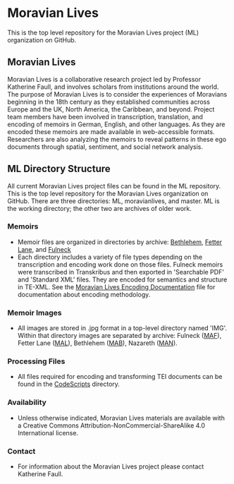 # Moravian Lives
This is the top level repository for the Moravian Lives project (ML) organization on GitHub. 

## Moravian Lives
Moravian Lives is a collaborative research project led by Professor Katherine Faull, and involves scholars from institutions around the world. The purpose of Moravian Lives is to consider the experiences of Moravians beginning in the 18th century as they established communities across Europe and the UK, North America, the Caribbean, and beyond. Project team members have been involved in transcription, translation, and encoding of memoirs in German, English, and other languages. As they are encoded these memoirs are made available in web-accessible formats. Researchers are also analyzing the memoirs to reveal patterns in these ego documents through spatial, sentiment, and social network analysis.

## ML Directory Structure
All current Moravian Lives project files can be found in the ML repository. 
This is the top level repository for the Moravian Lives organization on GitHub. There are three directories: ML, moravianlives, and master. ML is the working directory; the other two are archives of older work.

### Memoirs
* Memoir files are organized in directories by archive: [Bethlehem](https://github.com/moravianlives/ML/tree/master/Bethlehem), [Fetter Lane](https://github.com/moravianlives/ML/tree/master/FetterLane), and [Fulneck](https://github.com/moravianlives/ML/tree/master/Fulneck)
* Each directory includes a variety of file types depending on the transcription and encoding work done on those files. Fulneck memoirs were transcribed in Transkribus and then exported in 'Searchable PDF' and 'Standard XML' files. They are encoded for semantics and structure in TE-XML. See the [Moravian Lives Encoding Documentation](/blob/master/MLdocumentation.md) file for documentation about encoding methodology. 

### Memoir Images
* All images are stored in .jpg format in a top-level directory named 'IMG'. Within that directory images are separated by archive: Fulneck ([MAF](https://github.com/moravianlives/ML/tree/master/IMG/MAF)), Fetter Lane ([MAL](https://github.com/moravianlives/ML/tree/master/IMG/MAL)), Bethlehem ([MAB](https://github.com/moravianlives/ML/tree/master/IMG/MAB)), Nazareth ([MAN](https://github.com/moravianlives/ML/tree/master/IMG/MAN)).

### Processing Files
* All files required for encoding and transforming TEI documents can be found in the [CodeScripts](https://github.com/moravianlives/ML/tree/master/CodeScripts) directory.

### Availability
* Unless otherwise indicated, Moravian Lives materials are available with a Creative Commons Attribution-NonCommercial-ShareAlike 4.0 International license.

### Contact
* For information about the Moravian Lives project please contact Katherine Faull.

